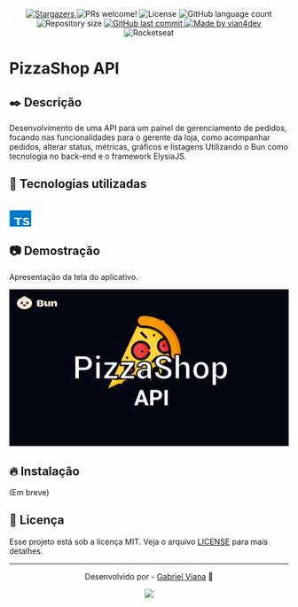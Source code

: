 
<div align="center">
<a href="https://github.com/vian4dev/dtmoney/stargazers">
<img alt="Stargazers" src="https://img.shields.io/github/stars/vian4dev/dtmoney?style=social">
</a>

<img alt="PRs welcome!" src="https://img.shields.io/static/v1?label=PRs&message=welcome&color=7159c1&labelColor=000000" />
<img alt="License" src="https://img.shields.io/static/v1?label=license&message=MIT&color=7159c1&labelColor=000000">
<img alt="GitHub language count" src="https://img.shields.io/github/languages/count/vian4dev/dtmoney?color=%2304D361">
<img alt="Repository size" src="https://img.shields.io/github/repo-size/vian4dev/dtmoney">

<a href="https://github.com/vian4dev/dtmoney/commits/master">
<img alt="GitHub last commit" src="https://img.shields.io/github/last-commit/vian4dev/dtmoney">
</a>

<a href="https://www.linkedin.com/in/vianadev/">
<img alt="Made by vian4dev" src="[https://img.shields.io/badge/made by-vian4dev-%2304D361](https://img.shields.io/badge/made%20by-vian4dev-%2304D361)">
</a>
</div>

<div align="center">
<img src="./.github/rocketseat.svg" width="200" height="200" alt="Rocketseat">
</div>

# PizzaShop API

## ✒️ Descrição

Desenvolvimento de uma API para um painel de gerenciamento de pedidos, focando nas funcionalidades para o gerente da loja, como acompanhar pedidos, alterar status, métricas, gráficos e listagens Utilizando o Bun como tecnologia no back-end e o framework ElysiaJS.

## 🚀 Tecnologias utilizadas

<div style="display: inline_block"><br>
<img align="center" alt="img-typescript" height="30" width="40" src="https://raw.githubusercontent.com/devicons/devicon/master/icons/typescript/typescript-original.svg">
</div>

## 📷 Demostração

Apresentação da tela do aplicativo.
<div align="center">
<img src="./.github/pizzashop-api.png" alt="pizzashop-api" border="0">
</div>

## 🔥 Instalação

(Em breve)

## 📝 Licença

Esse projeto está sob a licença MIT. Veja o arquivo [LICENSE](https://www.notion.so/LICENSE) para mais detalhes.

---

<div align="center">
<p>Desenvolvido por - <a href="https://github.com/vian4dev">Gabriel Viana</a> 🤖</p>

<a href="https://www.linkedin.com/in/vianadev" target="_blank"><img src="https://img.shields.io/badge/-LinkedIn-%230077B5?style=for-the-badge&logo=linkedin&logoColor=white" target="_blank"></a>
</div>
